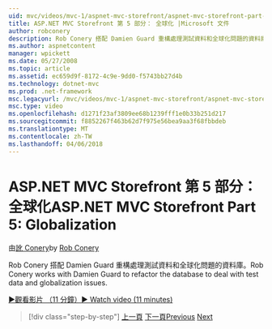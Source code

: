 ```yaml
---
uid: mvc/videos/mvc-1/aspnet-mvc-storefront/aspnet-mvc-storefront-part-5-globalization
title: ASP.NET MVC Storefront 第 5 部分： 全球化 |Microsoft 文件
author: robconery
description: Rob Conery 搭配 Damien Guard 重構處理測試資料和全球化問題的資料庫。
ms.author: aspnetcontent
manager: wpickett
ms.date: 05/27/2008
ms.topic: article
ms.assetid: ec659d9f-8172-4c9e-9dd0-f5743bb27d4b
ms.technology: dotnet-mvc
ms.prod: .net-framework
msc.legacyurl: /mvc/videos/mvc-1/aspnet-mvc-storefront/aspnet-mvc-storefront-part-5-globalization
msc.type: video
ms.openlocfilehash: d1271f23af3809ee68b1239fff1e0b33b251d217
ms.sourcegitcommit: f8852267f463b62d7f975e56bea9aa3f68fbbdeb
ms.translationtype: MT
ms.contentlocale: zh-TW
ms.lasthandoff: 04/06/2018
---
```

<a name="aspnet-mvc-storefront-part-5-globalization"></a><span data-ttu-id="05180-103">ASP.NET MVC Storefront 第 5 部分： 全球化</span><span class="sxs-lookup"><span data-stu-id="05180-103">ASP.NET MVC Storefront Part 5: Globalization</span></span>
====================
<span data-ttu-id="05180-104">由[訛 Conery](https://github.com/robconery)</span><span class="sxs-lookup"><span data-stu-id="05180-104">by [Rob Conery](https://github.com/robconery)</span></span>

<span data-ttu-id="05180-105">Rob Conery 搭配 Damien Guard 重構處理測試資料和全球化問題的資料庫。</span><span class="sxs-lookup"><span data-stu-id="05180-105">Rob Conery works with Damien Guard to refactor the database to deal with test data and globalization issues.</span></span>

[<span data-ttu-id="05180-106">&#9654;觀看影片 （11 分鐘）</span><span class="sxs-lookup"><span data-stu-id="05180-106">&#9654; Watch video (11 minutes)</span></span>](https://channel9.msdn.com/Blogs/ASP-NET-Site-Videos/aspnet-mvc-storefront-part-5-globalization)

> [!div class="step-by-step"]
> <span data-ttu-id="05180-107">[上一頁](aspnet-mvc-storefront-part-4-linq-to-sql-spike.md)
> [下一頁](aspnet-mvc-storefront-part-6-finishing-the-repository-and-initial-ui-work.md)</span><span class="sxs-lookup"><span data-stu-id="05180-107">[Previous](aspnet-mvc-storefront-part-4-linq-to-sql-spike.md)
[Next](aspnet-mvc-storefront-part-6-finishing-the-repository-and-initial-ui-work.md)</span></span>

